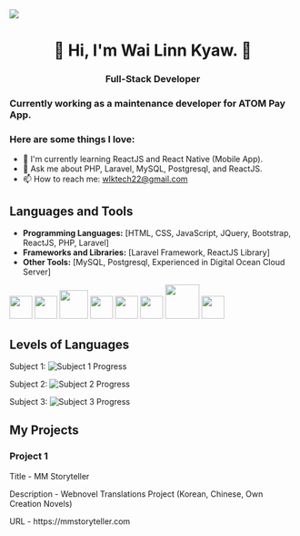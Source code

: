 <!DOCTYPE html>
  <html>
  <head>

  </head>
  <body>

  <img src="https://png.pngtree.com/thumb_back/fh260/background/20210906/pngtree-ai-artificial-intelligence-starry-sky-portrait-blue-technology-banner-image_804237.jpg" />
  

  <h1 align="center">👋 Hi, I'm Wai Linn Kyaw. 👋</h1>
  <h3 align="center">Full-Stack Developer</h3>
  
  ### Currently working as a maintenance developer for ATOM Pay App.
  
  ### Here are some things I love:
  - 🌱 I'm currently learning ReactJS and React Native (Mobile App).
  - 💬 Ask me about PHP, Laravel, MySQL, Postgresql, and ReactJS.
  - 📫 How to reach me: wlktech22@gmail.com
  
  ## Languages and Tools
  
  - **Programming Languages:** [HTML, CSS, JavaScript, JQuery, Bootstrap, ReactJS, PHP, Laravel]
  - **Frameworks and Libraries:** [Laravel Framework, ReactJS Library]
  - **Other Tools:** [MySQL, Postgresql, Experienced in Digital Ocean Cloud Server]
  
  <div style="display: inline:">
    <img src="https://cdn1.iconfinder.com/data/icons/programing-development-8/24/react_logo-512.png" width="40px" />
    <img src="https://www.pngitem.com/pimgs/m/206-2069866_transparent-css3-logo-png-jquery-logo-png-png.png" width="40px" />
    <img src="https://upload.wikimedia.org/wikipedia/commons/thumb/b/b2/Bootstrap_logo.svg/2560px-Bootstrap_logo.svg.png" width="50px" />
    <img src="https://upload.wikimedia.org/wikipedia/commons/thumb/6/6a/JavaScript-logo.png/800px-JavaScript-logo.png" width="40px" />
    <img src="https://upload.wikimedia.org/wikipedia/commons/thumb/2/27/PHP-logo.svg/1280px-PHP-logo.svg.png" width="40px" />
    <img src="https://static-00.iconduck.com/assets.00/laravel-icon-497x512-uwybstke.png" width="40px" />
    <img src="https://upload.wikimedia.org/wikipedia/labs/8/8e/Mysql_logo.png" width="60px" />
    <img src="https://upload.wikimedia.org/wikipedia/commons/thumb/2/29/Postgresql_elephant.svg/993px-Postgresql_elephant.svg.png" width="40px" />
  </div>

## Levels of Languages
<!-- Progress Bar for Subject 1 -->
<p>
  Subject 1: <img src="https://img.shields.io/static/v1?label=&message=10%&color=green&style=progress" alt="Subject 1 Progress" />
</p>

<!-- Progress Bar for Subject 2 -->
<p>
  Subject 2: <img src="https://img.shields.io/static/v1?label=&message=60%&color=yellow&style=progress" alt="Subject 2 Progress" />
</p>

<!-- Progress Bar for Subject 3 -->
<p>
  Subject 3: <img src="https://img.shields.io/static/v1?label=&message=90%&color=blue&style=progress" alt="Subject 3 Progress" />
</p>

  ## My Projects
  
  ### Project 1
  <p>Title - MM Storyteller</p>
  <p>Description - Webnovel Translations Project (Korean, Chinese, Own Creation Novels)</p>
  <p>URL - https://mmstoryteller.com</p>

</body>
</html>

